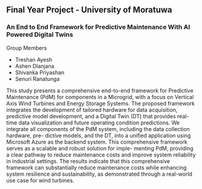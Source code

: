 ## Final Year Project - University of Moratuwa 
### An End to End Framework for Predictive Maintenance With AI Powered Digital Twins

Group Members 
- Treshan Ayesh    <any media link>
- Ashen Dlanjana    <any media link>
- Shivanka Priyashan   <any media link>
- Senuri Ranatunga     <any media link>

This study presents a comprehensive end-to-end framework for Predictive Maintenance
(PdM) for components in a Microgrid, with a focus on Vertical Axis Wind Turbines and
Energy Storage Systems. The proposed framework integrates the development of tailored
hardware for data acquisition, predictive model development, and a Digital Twin (DT)
that provides real-time data visualization and future operating condition predictions. We
integrate all components of the PdM system, including the data collection hardware, pre-
dictive models, and the DT, into a unified application using Microsoft Azure as the backend
system. This comprehensive framework serves as a scalable and robust solution for imple-
menting PdM, providing a clear pathway to reduce maintenance costs and improve system
reliability in industrial settings. The results indicate that this comprehensive framework can
substantially reduce maintenance costs while enhancing system resilience and sustainability,
as demonstrated through a real-world use case for wind turbines.


